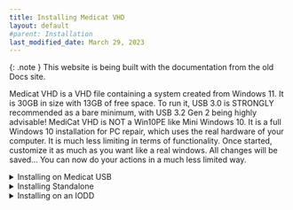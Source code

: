 ```yaml
---
title: Installing Medicat VHD
layout: default
#parent: Installation
last_modified_date: March 29, 2023
---
```


{: .note }
This website is being built with the documentation from the old Docs site.

Medicat VHD is a VHD file containing a system created from Windows 11. It is 30GB in size with 13GB of free space.
To run it, USB 3.0 is STRONGLY recommended as a bare minimum, with USB 3.2 Gen 2 being highly advisable!
MediCat VHD is NOT a Win10PE like Mini Windows 10. It is a full Windows 10 installation for PC repair, which uses the real hardware of your computer. It is much less limiting in terms of functionality.
Once started, customize it as much as you want like a real windows. All changes will be saved... You can now do your actions in a much less limited way.

<details markdown="block">
<summary>Installing on Medicat USB</summary>
Extract ONLY the VHD folder to the MediCat USB drive, and make sure you have 20GB of free space. a minimum of 64GB USB 3.0 drive is required.

{: .warning }
Extracting the entire .zip file's contents to a MediCat USB drive will cause it to autoboot into MediCat VHD EVERY TIME. So use caution!

</details>

<details markdown="block">
<summary>Installing Standalone</summary>
Install Ventoy and then extract all the contents to the root of the drive, and you're good to go!

</details>

<details markdown="block">
<summary>Installing on an IODD</summary>

Browse into the VHD folder of the zip, and extract the [UEFI]_MediCat_VHD_&DW.vhd file into your iODD's _ISO folder, and mount it. And NEVER defrag the VHD, or you may face corruption! I recommend defragging the iODD drive BEFORE adding the VHD to it. This will mitigate any chance of the VHD giving you the "DEFRAG" warning on the iODD's screen. 


Notes: The "&DW" at the end of the VHD file tells the iODD drive that the VHD is read/write. Removing that will cause problems, so just leave it alone.Supported iODD enclosure models are the iODD 2531, iODD 2541, and the iODD mini.

</details>